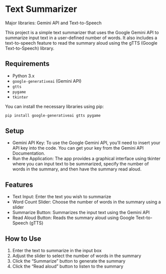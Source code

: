 # Text Summarizer
Major libraries: Gemini API and Text-to-Speech

This project is a simple text summarizer that uses the Google Gemini API to summarize input text in a user-defined number of words. It also includes a text-to-speech feature to read the summary aloud using the gTTS (Google Text-to-Speech) library.

## Requirements

- Python 3.x
- `google-generativeai` (Gemini API)
- `gtts`
- `pygame`
- `tkinter`

You can install the necessary libraries using pip:

```bash
pip install google-generativeai gtts pygame
```
## Setup
- Gemini API Key: To use the Google Gemini API, you’ll need to insert your API key into the code. You can get your key from the Gemini API Documentation.
- Run the Application: The app provides a graphical interface using tkinter where you can input text to be summarized, specify the number of words in the summary, and then have the summary read aloud.

## Features
- Text Input: Enter the text you wish to summarize
- Word Count Slider: Choose the number of words in the summary using a slider
- Summarize Button: Summarizes the input text using the Gemini API
- Read Aloud Button: Reads the summary aloud using Google Text-to-Speech (gTTS)

## How to Use
1. Enter the text to summarize in the input box
2. Adjust the slider to select the number of words in the summary
3. Click the “Summarize” button to generate the summary
4. Click the “Read aloud” button to listen to the summary

